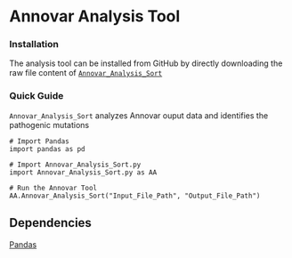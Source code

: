 # **Annovar Analysis Tool**

### Installation

The analysis tool can be installed from GitHub by directly downloading the raw file content of [`Annovar_Analysis_Sort`](https://github.com/NicoHadas/Annovar_Tool/blob/main/Python/Annovar_Analysis_Sort.py)

### Quick Guide

`Annovar_Analysis_Sort` analyzes Annovar ouput data and identifies the pathogenic mutations

```{python}
# Import Pandas
import pandas as pd

# Import Annovar_Analysis_Sort.py
import Annovar_Analysis_Sort.py as AA

# Run the Annovar Tool
AA.Annovar_Analysis_Sort("Input_File_Path", "Output_File_Path")
```

## Dependencies 

[Pandas](https://pandas.pydata.org/docs/getting_started/install.html)
